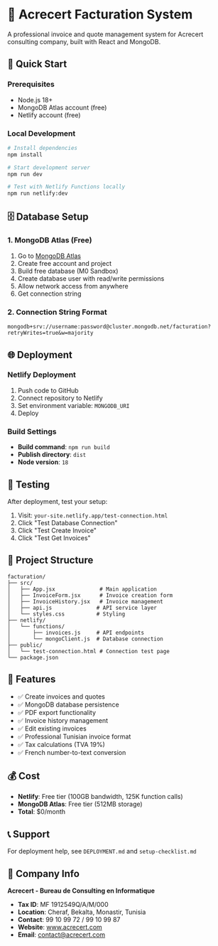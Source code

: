 # 🧾 Acrecert Facturation System

A professional invoice and quote management system for Acrecert consulting company, built with React and MongoDB.

## 🚀 Quick Start

### Prerequisites
- Node.js 18+
- MongoDB Atlas account (free)
- Netlify account (free)

### Local Development
```bash
# Install dependencies
npm install

# Start development server
npm run dev

# Test with Netlify Functions locally
npm run netlify:dev
```

## 🗄️ Database Setup

### 1. MongoDB Atlas (Free)
1. Go to [MongoDB Atlas](https://www.mongodb.com/atlas)
2. Create free account and project
3. Build free database (M0 Sandbox)
4. Create database user with read/write permissions
5. Allow network access from anywhere
6. Get connection string

### 2. Connection String Format
```
mongodb+srv://username:password@cluster.mongodb.net/facturation?retryWrites=true&w=majority
```

## 🌐 Deployment

### Netlify Deployment
1. Push code to GitHub
2. Connect repository to Netlify
3. Set environment variable: `MONGODB_URI`
4. Deploy

### Build Settings
- **Build command**: `npm run build`
- **Publish directory**: `dist`
- **Node version**: `18`

## 🧪 Testing

After deployment, test your setup:
1. Visit: `your-site.netlify.app/test-connection.html`
2. Click "Test Database Connection"
3. Click "Test Create Invoice"
4. Click "Test Get Invoices"

## 📁 Project Structure

```
facturation/
├── src/
│   ├── App.jsx              # Main application
│   ├── InvoiceForm.jsx      # Invoice creation form
│   ├── InvoiceHistory.jsx   # Invoice management
│   ├── api.js              # API service layer
│   └── styles.css          # Styling
├── netlify/
│   └── functions/
│       ├── invoices.js     # API endpoints
│       └── mongoClient.js  # Database connection
├── public/
│   └── test-connection.html # Connection test page
└── package.json
```

## 🔧 Features

- ✅ Create invoices and quotes
- ✅ MongoDB database persistence
- ✅ PDF export functionality
- ✅ Invoice history management
- ✅ Edit existing invoices
- ✅ Professional Tunisian invoice format
- ✅ Tax calculations (TVA 19%)
- ✅ French number-to-text conversion

## 💰 Cost

- **Netlify**: Free tier (100GB bandwidth, 125K function calls)
- **MongoDB Atlas**: Free tier (512MB storage)
- **Total**: $0/month

## 📞 Support

For deployment help, see `DEPLOYMENT.md` and `setup-checklist.md`

## 🏢 Company Info

**Acrecert - Bureau de Consulting en Informatique**
- **Tax ID**: MF 1912549Q/A/M/000
- **Location**: Cheraf, Bekalta, Monastir, Tunisia
- **Contact**: 99 10 99 72 / 99 10 99 87
- **Website**: www.acrecert.com
- **Email**: contact@acrecert.com
